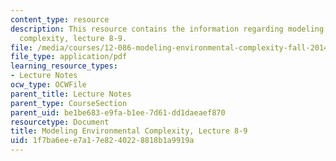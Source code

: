 ```yaml
---
content_type: resource
description: This resource contains the information regarding modeling environmental
  complexity, lecture 8-9.
file: /media/courses/12-086-modeling-environmental-complexity-fall-2014/1f7ba6eee7a17e8240228818b1a9919a_MIT12_086F14_soc.pdf
file_type: application/pdf
learning_resource_types:
- Lecture Notes
ocw_type: OCWFile
parent_title: Lecture Notes
parent_type: CourseSection
parent_uid: be1be683-e9fa-b1ee-7d61-dd1daeaef870
resourcetype: Document
title: Modeling Environmental Complexity, Lecture 8-9
uid: 1f7ba6ee-e7a1-7e82-4022-8818b1a9919a
---
```

